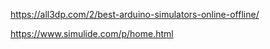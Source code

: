 https://all3dp.com/2/best-arduino-simulators-online-offline/



https://www.simulide.com/p/home.html

